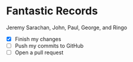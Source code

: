 # Fantastic Records

>
Jeremy Sarachan, John, Paul, George, and Ringo
- [x] Finish my changes
- [ ] Push my commits to GitHub
- [ ] Open a pull request
